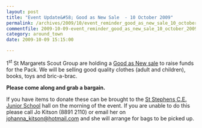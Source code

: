 ```yaml
---
layout: post
title: "Event Update&#58; Good as New Sale  - 10 October 2009"
permalink: /archives/2009/10/event_reminder_good_as_new_sale_10_october_2009.html
commentfile: 2009-10-09-event_reminder_good_as_new_sale_10_october_2009
category: around_town
date: 2009-10-09 15:15:00

---
```


1<sup>st</sup> St Margarets Scout Group are holding a [Good as New sale](https://stmargarets.london/event/sale/200705142234) to raise funds for the Pack. We will be selling good quality clothes (adult and children), books, toys and bric-a-brac.

**Please come along and grab a bargain.**

If you have items to donate these can be brought to the [St Stephens C.E. Junior School](https://stmargarets.london/directory/school/200507170243) hall on the morning of the event. If you are unable to do this please call Jo Kitson (8891 2110) or email her on <johanna_kitson@hotmail.com> and she will arrange for bags to be picked up.
